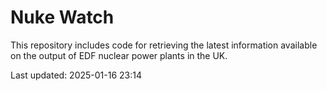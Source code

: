 # Nuke Watch

This repository includes code for retrieving the latest information available on the output of EDF nuclear power plants in the UK.

Last updated: 2025-01-16 23:14
